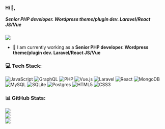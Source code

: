#### Hi 👋,
##### **Senior PHP developer. Wordpress theme/plugin dev. Laravel/React JS/Vue**

[![](https://visitcount.itsvg.in/api?id=sadafrangian3&icon=0&color=0)](https://visitcount.itsvg.in)

- 🔭 I am currently working as a **Senior PHP developer. Wordpress theme/plugin dev. Laravel/React JS/Vue**

### 💻 Tech Stack:
![JavaScript](https://img.shields.io/badge/javascript-%23323330.svg?style=flat&logo=javascript&logoColor=%23F7DF1E) ![GraphQL](https://img.shields.io/badge/-GraphQL-E10098?style=flat&logo=graphql&logoColor=white) ![PHP](https://img.shields.io/badge/php-%23777BB4.svg?style=flat&logo=php&logoColor=white) ![Vue.js](https://img.shields.io/badge/vuejs-%2335495e.svg?style=flat&logo=vuedotjs&logoColor=%234FC08D) ![Laravel](https://img.shields.io/badge/laravel-%23FF2D20.svg?style=flat&logo=laravel&logoColor=white) ![React](https://img.shields.io/badge/react-%2320232a.svg?style=flat&logo=react&logoColor=%2361DAFB) ![MongoDB](https://img.shields.io/badge/MongoDB-%234ea94b.svg?style=flat&logo=mongodb&logoColor=white) ![MySQL](https://img.shields.io/badge/mysql-%2300f.svg?style=flat&logo=mysql&logoColor=white) ![SQLite](https://img.shields.io/badge/sqlite-%2307405e.svg?style=flat&logo=sqlite&logoColor=white) ![Postgres](https://img.shields.io/badge/postgres-%23316192.svg?style=flat&logo=postgresql&logoColor=white) ![HTML5](https://img.shields.io/badge/html5-%23E34F26.svg?style=flat&logo=html5&logoColor=white) ![CSS3](https://img.shields.io/badge/css3-%231572B6.svg?style=flat&logo=css3&logoColor=white)
### 📊 GitHub Stats:
![](https://github-readme-stats.vercel.app/api?username=sadafrangian3&theme=radical&hide_border=false&include_all_commits=false&count_private=false)<br/>
![](https://github-readme-streak-stats.herokuapp.com/?user=sadafrangian3&theme=radical&hide_border=false)<br/>
![](https://github-readme-stats.vercel.app/api/top-langs/?username=sadafrangian3&theme=radical&hide_border=false&include_all_commits=false&count_private=false&layout=compact)





